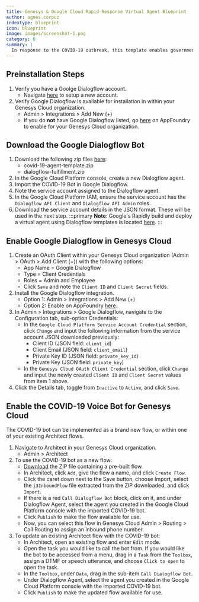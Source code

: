 ```yaml
---
title: Genesys & Google Cloud Rapid Response Virtual Agent Blueprint
author: agnes.corpuz
indextype: blueprint
icon: blueprint
image: images/screenshot-1.png
category: 6
summary: |
  In response to the COVID-19 outbreak, this template enables government agencies and healthcare organizations to provide up-to-date information to the public, and ensure businesses can provide critical company-specific info related to COVID-19 to their customers. This offer includes the initial template you need to COVID-19 Google Virtual Agent immediately.
---
```


## Preinstallation Steps
1. Verify you have a Goolge Dialogflow account.
   - Navigate [here](https://dialogflow.com/) to setup a new account.
2. Verify Google Dialogflow is available for installation in within your Genesys Cloud organization.
   - Admin > Integrations > Add New (+)
   - If you do **not** have Google Dialogflow listed, go [here](https://appfoundry.genesys.com/filter/purecloud/listing/43a28e86-6158-4f86-b705-0b7471e24cfe) on AppFoundry to enable for your Genesys Cloud organization.

## Download the Google Dialogflow Bot
1. Download the following zip files [here](https://github.com/GoogleCloudPlatform/covid19-rapid-response-demo/tree/master/agent-template):
   - covid-19-agent-template.zip
   - dialogflow-fulfillment.zip
2. In the Google Cloud Platform console, create a new Dialogflow agent.
3. Import the COVID-19 Bot in Google Dialogflow.
4. Note the service account assigned to the Dialogflow agent.
5. In the Google Cloud Platform IAM, ensure the service account has the `Dialogflow API Client` and `Dialogflow API Admin` roles.
6. Download the service account details in the JSON format. These will be used in the next step.
:::primary
**Note**: Google's Rapidly build and deploy a virtual agent using Dialogflow templates is located [here](https://cloud.google.com/dialogflow/docs/tutorials/covid19-rapid-response).
:::

## Enable Google Dialogflow in Genesys Cloud
1. Create an OAuth Client within your Genesys Cloud organization (Admin > OAuth > Add Client (+)) with the following options:
   - App Name = Google Dialogflow
   - Type = Client Credentials
   - Roles = Admin and Employee
   - Click `Save` and note the `Client ID` and `Client Secret` fields.
2. Install the Google Dialogflow integration.
   - Option 1: Admin > Integrations > Add New (+)
   - Option 2: Enable on AppFoundry [here](https://appfoundry.genesys.com/filter/genesyscloud/listing/43a28e86-6158-4f86-b705-0b7471e24cfe).
3. In Admin > Integrations > Google Dialogflow, navigate to the Configuration tab, sub-option Credentials:
   - In the `Google Cloud Platform Service Account Credential` section, click `Change` and input the following information from the service account JSON downloaded previously:
     - Client ID (JSON field: `client_id`)
     - Client Email (JSON field: `client_email`)
     - Private Key ID (JSON field: `private_key_id`)
     - Private Key (JSON field: `private_key`)
   - In the `Genesys Cloud OAuth Client Credential` section, click `Change` and input the newly created `Client ID` and `Client Secret` values from item 1 above.
4. Click the Details tab, toggle from `Inactive` to `Active`, and click `Save`.

## Enable the COVID-19 Voice Bot for Genesys Cloud
The COVID-19 bot can be implemented as a brand new flow, or within one of your existing Architect flows.

1. Navigate to Architect in your Genesys Cloud organization.
   - Admin > Architect
2. To use the COVID-19 bot as a new flow:
   - [Download](https://apps.mypurecloud.com/s/#/1/i65mvr2ys5dwjefeanxjl2gxqa) the ZIP file containing a pre-built flow.
   - In Architect, click `Add`, give the flow a name, and click `Create Flow`.
   - Click the caret down next to the Save button, choose Import, select the `i3InboundFlow` file extracted from the ZIP downloaded, and click `Import`.
   - If there is a red `Call Dialogflow Bot` block, click on it, and under Dialogflow Agent, select the agent you created in the Google Cloud Platform console with the imported COVID-19 bot.
   - Click `Publish` to make the flow available for use.
   - Now, you can select this flow in Genesys Cloud Admin > Routing > Call Routing to assign an inbound phone number.
3. To update an existing Architect flow with the COVID-19 bot:
   - In Architect, open an existing flow and enter `Edit` mode.
   - Open the task you would like to call the bot from. If you would like the bot to be accessed from a menu, drag in a `Task` from the `Toolbox`, assign a DTMF or speech utterance, and choose `Click to open` to open the task.
   - In the `Toolbox`, under `Data`, drag in the sub-item `Call Dialogflow Bot`.
   - Under Dialogflow Agent, select the agent you created in the Google Cloud Platform console with the imported COVID-19 bot.
   - Click `Publish` to make the updated flow available for use.
